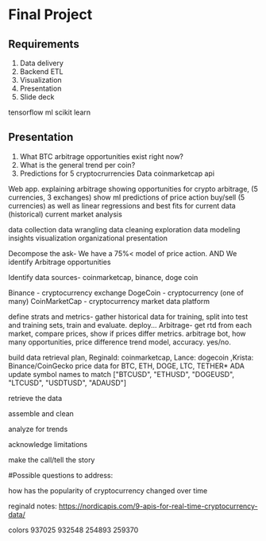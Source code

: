 # Final Project 

## Requirements

1. Data delivery
2. Backend ETL
3. Visualization
4. Presentation
5. Slide deck


tensorflow ml
scikit learn 

## Presentation

1. What BTC arbitrage opportunities exist right now? 
2. What is the general trend per coin?
3. Predictions for 5 cryptocrurrencies
Data coinmarketcap api

Web app.
explaining arbitrage
showing opportunities for crypto arbitrage, (5 currencies, 3 exchanges)
show ml predictions of price action buy/sell (5 currencies)
as well as linear regressions and best fits for current data (historical)
current market analysis
  

data collection
data wrangling
data cleaning
exploration
data modeling
insights
visualization
organizational presentation


Decompose the ask- We have a 75%< model of price action. AND We identify Arbitrage opportunities

Identify data sources- coinmarketcap, binance, doge coin

Binance - cryptocurrency exchange
DogeCoin - cryptocurrency (one of many)
CoinMarketCap - cryptocurrency market data platform


define strats and metrics- gather historical data for training, split into test and training sets, train and evaluate. deploy... Arbitrage- get rtd from each market, compare prices, show if prices differ
metrics. arbitrage bot, how many opportunities, price difference
trend model, accuracy. yes/no. 


build data retrieval plan, Reginald: coinmarketcap, Lance: dogecoin ,Krista: Binance/CoinGecko
price data for BTC, ETH, DOGE, LTC, TETHER* ADA 
update symbol names to match ["BTCUSD", "ETHUSD", "DOGEUSD", "LTCUSD", "USDTUSD", "ADAUSD"]


retrieve the data

assemble and clean

analyze for trends

acknowledge limitations

make the call/tell the story

#Possible questions to address:

how has the popularity of cryptocurrency changed over time


reginald notes:
https://nordicapis.com/9-apis-for-real-time-cryptocurrency-data/

colors
937025
932548
254893
259370
